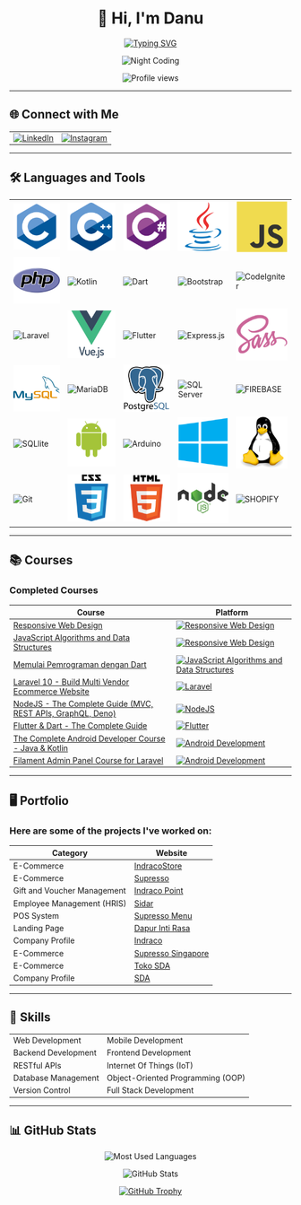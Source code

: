 <h1 align="center">👋 Hi, I'm Danu</h1>  
<p align="center">  
    <a href="https://git.io/typing-svg">  
        <img src="https://readme-typing-svg.herokuapp.com?font=Fira+Code&weight=450&size=35&duration=2500&pause=1300&color=F7D613&center=true&vCenter=true&random=false&width=1000&lines=Welcome+to+my+Github+profile+!;I'm+a+Web+and+Mobile+Apps+Developer." alt="Typing SVG">  
    </a>  
</p>  
  
<p align="center">  
    <img alt="Night Coding" src="https://media3.giphy.com/media/v1.Y2lkPTc5MGI3NjExOTJ6NGE4cmd6MmR5ZXN5dnk3eGY3MzZ1M2I2YmJ0cHJoZG53YzZ3MSZlcD12MV9pbnRlcm5hbF9naWZfYnlfaWQmY3Q9Zw/wLNuW1tCKRiPmDV5Y4/giphy.webp" width="25%" height="auto" />  
</p>  
  
<p align="center">  
    <img src="https://komarev.com/ghpvc/?username=danu-nur&label=Profile%20views&color=0e75b6&style=flat" alt="Profile views" />  
</p>  
  
---  
  
## 🌐 Connect with Me  

<div align="center"> 

|  |  |    
|---|---|
| <a href="https://linkedin.com/in/danu-nur-irwanto-36a03811b" target="_blank"> <img src="https://raw.githubusercontent.com/rahuldkjain/github-profile-readme-generator/master/src/images/icons/Social/linked-in-alt.svg" alt="LinkedIn" height="auto" width="70" /> </a> | <a href="https://instagram.com/danu_irwant" target="_blank">  <img src="https://raw.githubusercontent.com/rahuldkjain/github-profile-readme-generator/master/src/images/icons/Social/instagram.svg" alt="Instagram" height="auto" width="70" />  </a> |
        
</div>  
  
---

## 🛠️ Languages and Tools  
<div align="center">  

|  |  |  |  |  |
|---|---|---|---|---|
| <img src="https://raw.githubusercontent.com/devicons/devicon/master/icons/c/c-original.svg" alt="C" width="100" height="auto" /> | <img src="https://raw.githubusercontent.com/devicons/devicon/master/icons/cplusplus/cplusplus-original.svg" alt="C++" width="100" height="auto" /> | <img src="https://raw.githubusercontent.com/devicons/devicon/master/icons/csharp/csharp-original.svg" alt="C#" width="100" height="auto" /> | <img src="https://raw.githubusercontent.com/devicons/devicon/master/icons/java/java-original.svg" alt="Java" width="100" height="auto" /> | <img src="https://raw.githubusercontent.com/devicons/devicon/master/icons/javascript/javascript-original.svg" alt="JavaScript" width="100" height="auto" /> |
| <img src="https://raw.githubusercontent.com/devicons/devicon/master/icons/php/php-original.svg" alt="PHP" width="100" height="auto" /> | <img src="https://www.vectorlogo.zone/logos/kotlinlang/kotlinlang-icon.svg" alt="Kotlin" width="100" height="auto" /> | <img src="https://www.vectorlogo.zone/logos/dartlang/dartlang-icon.svg" alt="Dart" width="100" height="auto" /> | <img src="https://cdn.jsdelivr.net/gh/devicons/devicon@latest/icons/bootstrap/bootstrap-original.svg" alt="Bootstrap" width="100" height="auto" /> | <img src="https://cdn.worldvectorlogo.com/logos/codeigniter.svg" alt="CodeIgniter" width="100" height="auto" /> |
| <img src="https://laravel.com/img/logomark.min.svg" alt="Laravel" width="100" height="auto" /> | <img src="https://raw.githubusercontent.com/devicons/devicon/master/icons/vuejs/vuejs-original-wordmark.svg" alt="Vue.js" width="100" height="auto" /> | <img src="https://www.vectorlogo.zone/logos/flutterio/flutterio-icon.svg" alt="Flutter" width="100" height="auto" /> | <img src="http://www.jonclawson.com/sites/jonclawson.com/files/imagecache/small/expressjs_logo.png" alt="Express.js" width="100" height="auto" /> | <img src="https://raw.githubusercontent.com/devicons/devicon/master/icons/sass/sass-original.svg" alt="Sass" width="100" height="auto" /> |
| <img src="https://raw.githubusercontent.com/devicons/devicon/master/icons/mysql/mysql-original-wordmark.svg" alt="MySQL" width="100" height="auto" /> | <img src="https://www.vectorlogo.zone/logos/mariadb/mariadb-icon.svg" alt="MariaDB" width="100" height="auto" /> | <img src="https://raw.githubusercontent.com/devicons/devicon/master/icons/postgresql/postgresql-original-wordmark.svg" alt="PostgreSQL" width="100" height="auto" /> | <img src="https://upload.wikimedia.org/wikipedia/he/thumb/3/39/Microsoft_SQL_server_logo.png/250px-Microsoft_SQL_server_logo.png" alt="SQL Server" width="100" height="auto" /> | <img src="https://cdn.jsdelivr.net/gh/devicons/devicon@latest/icons/firebase/firebase-original-wordmark.svg" alt="FIREBASE" width="100" height="auto" /> | 
| <img src="https://cdn.jsdelivr.net/gh/devicons/devicon@latest/icons/sqlite/sqlite-original-wordmark.svg" alt="SQLlite" width="100" height="auto" /> | <img src="https://raw.githubusercontent.com/devicons/devicon/master/icons/android/android-original-wordmark.svg" alt="Android" width="100" height="auto" /> | <img src="https://cdn.worldvectorlogo.com/logos/arduino-1.svg" alt="Arduino" width="100" height="auto" /> | <img src="https://raw.githubusercontent.com/devicons/devicon/master/icons/windows8/windows8-original.svg" alt="Windows" width="100" height="auto" /> | <img src="https://raw.githubusercontent.com/devicons/devicon/master/icons/linux/linux-original.svg" alt="Linux" width="100" height="auto" /> |
| <img src="https://www.vectorlogo.zone/logos/git-scm/git-scm-icon.svg" alt="Git" width="100" height="auto" /> | <img src="https://raw.githubusercontent.com/devicons/devicon/master/icons/css3/css3-original-wordmark.svg" alt="CSS3" width="100" height="auto" /> | <img src="https://raw.githubusercontent.com/devicons/devicon/master/icons/html5/html5-original-wordmark.svg" alt="HTML5" width="100" height="auto" /> | <img src="https://raw.githubusercontent.com/devicons/devicon/master/icons/nodejs/nodejs-original-wordmark.svg" alt="Node.js" width="100" height="auto" /> | <img src="https://cdn-icons-png.flaticon.com/512/5968/5968941.png" alt="SHOPIFY" width="100" height="auto" /> |








</div>

---  
  
## 📚 Courses  
### Completed Courses  

<div align="center"> 
    
| Course | Platform |  
|--------|-------|  
| <a href="https://www.freecodecamp.org/certification/fcc249e1ede-d5d2-4bf3-b6b3-2988ee203dfa/responsive-web-design">Responsive Web Design</a> | <a href="https://www.freecodecamp.org/certification/fcc249e1ede-d5d2-4bf3-b6b3-2988ee203dfa/responsive-web-design"><img src="https://encrypted-tbn0.gstatic.com/images?q=tbn:ANd9GcToG-Qp0K4UBPzNfu7JeUEZUZuEZNYmUFTZo3eTvUoDg2iamY8vNWDfy455DExnyCO26A&usqp=CAU" width="auto" height="30" alt="Responsive Web Design" /></a> |  
| <a href="https://www.freecodecamp.org/certification/fcc249e1ede-d5d2-4bf3-b6b3-2988ee203dfa/javascript-algorithms-and-data-structures">JavaScript Algorithms and Data Structures</a> | <a href="https://www.freecodecamp.org/certification/fcc249e1ede-d5d2-4bf3-b6b3-2988ee203dfa/javascript-algorithms-and-data-structures"><img src="https://encrypted-tbn0.gstatic.com/images?q=tbn:ANd9GcToG-Qp0K4UBPzNfu7JeUEZUZuEZNYmUFTZo3eTvUoDg2iamY8vNWDfy455DExnyCO26A&usqp=CAU" width="auto" height="30" alt="Responsive Web Design" /></a> |  
| <a href="https://www.dicoding.com/certificates/1RXY08KJ3ZVM">Memulai Pemrograman dengan Dart</a> | <a href="https://www.dicoding.com/certificates/1RXY08KJ3ZVM"><img src="https://encrypted-tbn0.gstatic.com/images?q=tbn:ANd9GcRb7UY8hxIdVjK8FAlrbGagSywJUTPZWTQ6Wg&s" width="auto" height="30" alt="JavaScript Algorithms and Data Structures" /></a> |  
| <a href="https://www.udemy.com/certificate/UC-9db67cac-1829-4a37-97c8-d4f564082225/">Laravel 10 - Build Multi Vendor Ecommerce Website</a> | <a href="https://www.udemy.com/certificate/UC-9db67cac-1829-4a37-97c8-d4f564082225/"><img src="https://encrypted-tbn0.gstatic.com/images?q=tbn:ANd9GcSyttEt681hSia3uHYLr65Y0oe4z9U4UeU_pLmDtIUeoMaT3m4ElMFCcJm5D9r9yVdm5bo&usqp=CAU" width="auto" height="30" alt="Laravel" /></a> |  
| <a href="https://www.udemy.com/certificate/UC-7d42b8fd-cfa4-48b1-be9a-cbc88699f398/">NodeJS - The Complete Guide (MVC, REST APIs, GraphQL, Deno)</a> | <a href="https://www.udemy.com/certificate/UC-7d42b8fd-cfa4-48b1-be9a-cbc88699f398/"><img src="https://encrypted-tbn0.gstatic.com/images?q=tbn:ANd9GcSyttEt681hSia3uHYLr65Y0oe4z9U4UeU_pLmDtIUeoMaT3m4ElMFCcJm5D9r9yVdm5bo&usqp=CAU" width="auto" height="30" alt="NodeJS" /></a> |  
| <a href="https://www.udemy.com/certificate/UC-baac4727-1881-475d-be41-a6350e8af733/">Flutter & Dart - The Complete Guide</a> | <a href="https://www.udemy.com/certificate/UC-baac4727-1881-475d-be41-a6350e8af733/"><img src="https://encrypted-tbn0.gstatic.com/images?q=tbn:ANd9GcSyttEt681hSia3uHYLr65Y0oe4z9U4UeU_pLmDtIUeoMaT3m4ElMFCcJm5D9r9yVdm5bo&usqp=CAU" width="auto" height="30" alt="Flutter" /></a> |  
| <a href="https://www.udemy.com/certificate/UC-3a8bb83e-abf0-4e44-a292-b5e8dac5373f/">The Complete Android Developer Course - Java & Kotlin</a> | <a href="https://www.udemy.com/certificate/UC-3a8bb83e-abf0-4e44-a292-b5e8dac5373f/"><img src="https://encrypted-tbn0.gstatic.com/images?q=tbn:ANd9GcSyttEt681hSia3uHYLr65Y0oe4z9U4UeU_pLmDtIUeoMaT3m4ElMFCcJm5D9r9yVdm5bo&usqp=CAU" width="auto" height="30" alt="Android Development" /></a> |
| <a href="https://www.udemy.com/certificate/UC-49f53366-ff8b-43eb-b06a-3f3bde317d85/">Filament Admin Panel Course for Laravel</a> | <a href="https://www.udemy.com/certificate/UC-49f53366-ff8b-43eb-b06a-3f3bde317d85/"><img src="https://encrypted-tbn0.gstatic.com/images?q=tbn:ANd9GcSyttEt681hSia3uHYLr65Y0oe4z9U4UeU_pLmDtIUeoMaT3m4ElMFCcJm5D9r9yVdm5bo&usqp=CAU" width="auto" height="30" alt="Android Development" /></a> |


</div>

---  

## 🖥️ Portfolio    
### Here are some of the projects I've worked on:     
<div align="center"> 
      
| Category                     | Website |  
|------------------------------|---------|  
| E-Commerce                   | <a href="https://indracostore.com" target="_blank">IndracoStore</a> |  
| E-Commerce                   | <a href="https://supresso.co.id" target="_blank">Supresso</a> |  
| Gift and Voucher Management   | <a href="https://point.indraco.com" target="_blank">Indraco Point</a> |  
| Employee Management (HRIS)   | <a href="https://new.sidar.id/authsignin" target="_blank">Sidar</a> |  
| POS System                   | <a href="https://menu.supresso.co.id" target="_blank">Supresso Menu</a> |  
| Landing Page                 | <a href="https://dapurintirasa.com" target="_blank">Dapur Inti Rasa</a> |  
| Company Profile              | <a href="https://indraco.com" target="_blank">Indraco</a> |  
| E-Commerce                   | <a href="https://supresso.com" target="_blank">Supresso Singapore</a> |  
| E-Commerce                   | <a href="https://tokosda.com" target="_blank">Toko SDA</a> |  
| Company Profile              | <a href="https://sda.co.id" target="_blank">SDA</a> |  

</div>
  
---  
  
## 💼 Skills

<div align="center"> 

|  |  |
|---|---|  
| Web Development | Mobile Development |
| Backend Development | Frontend Development |
| RESTful APIs | Internet Of Things (IoT) |
| Database Management | Object-Oriented Programming (OOP) |
| Version Control | Full Stack Development |

</div>

---  
  
## 📊 GitHub Stats  
<p align="center">  
    <img src="https://github-readme-stats.vercel.app/api/top-langs?username=danu-nur&theme=tokyonight&show_icons=true&locale=en&layout=compact" alt="Most Used Languages" />  
</p>  
<p align="center">  
    <img src="https://github-readme-stats.vercel.app/api?username=danu-nur&theme=tokyonight&show_icons=true&locale=en" alt="GitHub Stats" />  
</p>  
<!-- <p align="center">
    <img src="https://streak-stats.demolab.com?user=danu-nur&theme=tokyonight&date_format=j%20M%5B%20Y%5D&mode=weekly" />
</p>  -->
<p align="center">  
    <a href="https://github.com/ryo-ma/github-profile-trophy">  
        <img src="https://github-profile-trophy.vercel.app/?username=danu-nur&theme=tokyonight" alt="GitHub Trophy" />  
    </a>  
</p>  

